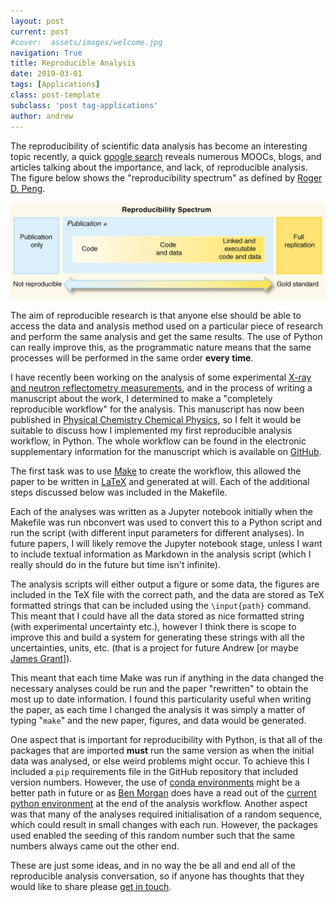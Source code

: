 ```yaml
---
layout: post
current: post
#cover:  assets/images/welcome.jpg
navigation: True
title: Reproducible Analysis
date: 2019-03-01
tags: [Applications]
class: post-template
subclass: 'post tag-applications'
author: andrew
---
```


The reproducibility of scientific data analysis has become an interesting topic recently, a quick [google search](http://lmgtfy.com/?q=reproducible+analysis) reveals numerous MOOCs, blogs, and articles talking about the importance, and lack, of reproducible analysis.
The figure below shows the "reproducibility spectrum" as defined by [Roger D. Peng](https://doi.org/10.1126/science.1213847).

![reproducibility spectrum](/assets/images/repro.jpg)

The aim of reproducible research is that anyone else should be able to access the data and analysis method used on a particular piece of research and perform the same analysis and get the same results.
The use of Python can really improve this, as the programmatic nature means that the same processes will be performed in the same order **every time**.

I have recently been working on the analysis of some experimental [X-ray and neutron reflectometry measurements](https://en.wikipedia.org/wiki/X-ray_reflectivity), and in the process of writing a manuscript about the work, I determined to make a "completely reproducible workflow" for the analysis.
This manuscript has now been published in [Physical Chemistry Chemical Physics](https://doi.org10.1039/C9CP00203K), so I felt it would be suitable to discuss how I implemented my first reproducible analysis workflow, in Python.
The whole workflow can be found in the electronic supplementary information for the manuscript which is available on [GitHub](https://github.com/arm61/lipids_at_airdes/tree/1.0).

The first task was to use [Make](https://en.wikipedia.org/wiki/Make_(software)) to create the workflow, this allowed the paper to be written in [LaTeX](https://latex.org) and generated at will.
Each of the additional steps discussed below was included in the Makefile.

Each of the analyses was written as a Jupyter notebook initially when the Makefile was run nbconvert was used to convert this to a Python script and run the script (with different input parameters for different analyses).
In future papers, I will likely remove the Jupyter notebook stage, unless I want to include textual information as Markdown in the analysis script (which I really should do in the future but time isn't infinite).

The analysis scripts will either output a figure or some data, the figures are included in the TeX file with the correct path, and the data are stored as TeX formatted strings that can be included using the `\input{path}` command.
This meant that I could have all the data stored as nice formatted string (with experimental uncertainty etc.), however I think there is scope to improve this and build a system for generating these strings with all the uncertainties, units, etc. (that is a project for future Andrew [or maybe [James Grant](http://people.bath.ac.uk/rjg20)]).

This meant that each time Make was run if anything in the data changed the necessary analyses could be run and the paper "rewritten" to obtain the most up to date information.
I found this particularity useful when writing the paper, as each time I changed the analysis it was simply a matter of typing "`make`" and the new paper, figures, and data would be generated.

One aspect that is important for reproducibility with Python, is that all of the packages that are imported **must** run the same version as when the initial data was analysed, or else weird problems might occur.
To achieve this I included a `pip` requirements file in the GitHub repository that included version numbers.
However, the use of [conda environments](https://docs.conda.io/projects/conda/en/latest/user-guide/tasks/manage-environments.html) might be a better path in future or as [Ben Morgan](https://twitter.com/bjmorganj) does have a read out of the [current python environment](https://gist.github.com/bjmorgan/ccca6f419a45a7471d525270fdfa9d1a) at the end of the analysis workflow. 
Another aspect was that many of the analyses required initialisation of a random sequence, which could result in small changes with each run.
However, the packages used enabled the seeding of this random number such that the same numbers always came out the other end.

These are just some ideas, and in no way the be all and end all of the reproducible analysis conversation, so if anyone has thoughts that they would like to share please [get in touch](https://twitter.com/pychembath).
